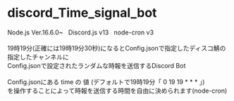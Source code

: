 # discord_Time_signal_bot
Node.js Ver.16.6.0~&nbsp;&nbsp;&nbsp;Discord.js v13&nbsp;&nbsp;&nbsp;node-cron v3
<br>
<br>
19時19分(正確には19時19分30秒)になるとConfig.jsonで指定したディスコ鯖の指定したチャンネルに
<br>
Config.jsonで設定されたランダムな時報を送信するDiscord Bot
<br>
<br>
Config.jsonにある time の 値 (デフォルトで19時19分「 0 19 19 * * * 」)
<br>
を操作することによって時報を送信する時間を自由に決められます(node-cron)
